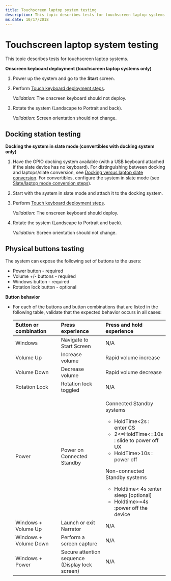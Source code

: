 ```yaml
---
title: Touchscreen laptop system testing
description: This topic describes tests for touchscreen laptop systems.
ms.date: 10/17/2018
---
```


# Touchscreen laptop system testing


This topic describes tests for touchscreen laptop systems.

**Onscreen keyboard deployment (touchscreen laptop systems only)**

1.  Power up the system and go to the **Start** screen.
2.  Perform [Touch keyboard deployment steps](indicator-testing.md#touchkbd).

    *Validation*: The onscreen keyboard should not deploy.

3.  Rotate the system (Landscape to Portrait and back).

    *Validation*: Screen orientation should not change.

## <span id="Docking_station_testing"></span><span id="docking_station_testing"></span><span id="DOCKING_STATION_TESTING"></span>Docking station testing


**Docking the system in slate mode (convertibles with docking system only)**

1.  Have the GPIO docking system available (with a USB keyboard attached if the slate device has no keyboard). For distinguishing between docking and laptops/slate conversion, see [Docking versus laptop slate conversion](docking-versus-laptop-slate-conversion.md). For convertibles, configure the system in slate mode (see [Slate/laptop mode conversion steps](indicator-testing.md#conv)).
2.  Start with the system in slate mode and attach it to the docking system.
3.  Perform [Touch keyboard deployment steps](indicator-testing.md#touchkbd).

    *Validation*: The onscreen keyboard should deploy.

4.  Rotate the system (Landscape to Portrait and back).

    *Validation*: Screen orientation should not change.

## <span id="Physical_buttons_testing"></span><span id="physical_buttons_testing"></span><span id="PHYSICAL_BUTTONS_TESTING"></span>Physical buttons testing


The system can expose the following set of buttons to the users:

-   Power button - required
-   Volume +/- buttons - required
-   Windows button - required
-   Rotation lock button - optional

**Button behavior**

-   For each of the buttons and button combinations that are listed in the following table, validate that the expected behavior occurs in all cases:

    <table>
    <colgroup>
    <col width="33%" />
    <col width="33%" />
    <col width="33%" />
    </colgroup>
    <thead>
    <tr class="header">
    <th align="left">Button or combination</th>
    <th align="left">Press experience</th>
    <th align="left">Press and hold experience</th>
    </tr>
    </thead>
    <tbody>
    <tr class="odd">
    <td align="left">Windows</td>
    <td align="left">Navigate to Start Screen</td>
    <td align="left">N/A</td>
    </tr>
    <tr class="even">
    <td align="left">Volume Up</td>
    <td align="left">Increase volume</td>
    <td align="left">Rapid volume increase</td>
    </tr>
    <tr class="odd">
    <td align="left">Volume Down</td>
    <td align="left">Decrease volume</td>
    <td align="left">Rapid volume decrease</td>
    </tr>
    <tr class="even">
    <td align="left">Rotation Lock</td>
    <td align="left">Rotation lock toggled</td>
    <td align="left">N/A</td>
    </tr>
    <tr class="odd">
    <td align="left">Power</td>
    <td align="left">Power on Connected Standby</td>
    <td align="left"><p>Connected Standby systems</p>
    <ul>
    <li>HoldTime&lt;2s : enter CS</li>
    <li>2&lt;=HoldTime&lt;=10s : slide to power off UX</li>
    <li>HoldTime&gt;10s : power off</li>
    </ul>
    <p>Non-connected Standby systems</p>
    <ul>
    <li>Holdtime&lt; 4s :enter sleep [optional]</li>
    <li>Holdtime&gt;=4s :power off the device</li>
    </ul></td>
    </tr>
    <tr class="even">
    <td align="left">Windows + Volume Up</td>
    <td align="left">Launch or exit Narrator</td>
    <td align="left">N/A</td>
    </tr>
    <tr class="odd">
    <td align="left">Windows + Volume Down</td>
    <td align="left">Perform a screen capture</td>
    <td align="left">N/A</td>
    </tr>
    <tr class="even">
    <td align="left">Windows + Power</td>
    <td align="left">Secure attention sequence (Display lock screen)</td>
    <td align="left">N/A</td>
    </tr>
    </tbody>
    </table>

     

 

 




